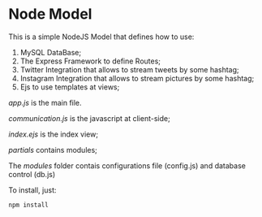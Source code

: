 # Node Model

This is a simple NodeJS Model that defines how to use:

1. MySQL DataBase;
2. The Express Framework to define Routes;
3. Twitter Integration that allows to stream tweets by some hashtag;
4. Instagram Integration that allows to stream pictures by some hashtag;
5. Ejs to use templates at views;

*app.js* is the main file.

*communication.js* is the javascript at client-side;

*index.ejs* is the index view;

*partials* contains modules;

The *modules*  folder contais configurations file (config.js) and database control (db.js)

To install, just:

```
npm install
```
